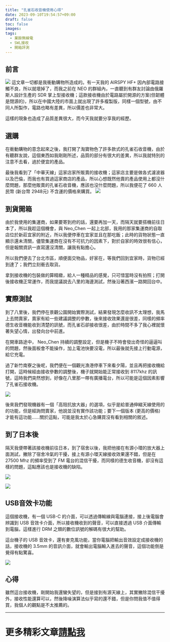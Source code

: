 ```yaml
---
title: "孔雀石收音機使用心得"
date: 2023-09-10T19:54:57+09:00
draft: false
toc: false
images:
tags:
  - 業餘無線電
  - SWL接收
  - 開箱評測
---
```

## 前言
![](https://hackmd.io/_uploads/ryW7e7i0n.jpg)
這文章一切都是我衝動購物所造成的。有一天我的 AIRSPY HF+ 因內部電路接觸不良，所以就壞掉了，而我之前在 NEO 的群組內，一直聽到有群友討論由俄羅斯人設計生產的 SDR 掌上型接收機；這款接收機由於電路屬於開源的方案(但韌體是閉源的)，所以在中國大陸的市面上就出現了許多複製版，同樣一個型號，由不同人所製作，電路也略有差異，所以價差也非常大。

這樣的現象也造成了品質差異很大，而今天我就要分享我的經歷。
## 選購
在衝動購物的意念起來之後，我打開了淘寶物色了許多款式的孔雀石收音機，由於有聽群友說，這個東西如我剛剛所述，品質的部分有很大的差異，所以我就特別的注意不去看，過於便宜的產品。

最後我看到了「中華天線」這家店家所販賣的接收機；這家店主要是做各式濾波器以及巴倫，而我也有買過這家商店的產品，所以心想既然他賣的產品使用上都沒什麼問題，那麼他販賣的孔雀石收音機，應該也沒什麼問題，所以我便花了 660 人民幣 (新台幣 2948元) 不含運的價格來購買。
![](https://hackmd.io/_uploads/SyJU-XsA2.jpg)
## 到貨開箱
由於我使用的集運商，如果要寄到府的話，還要再加一天，而隔天就要搭機前往日本了，所以我趁這個機會，與 Neo_Chen 一起上北部，我用的那家集運商的自取店位於新莊宜家的附近，所以我便停車在宜家並且在那吃飯；此時的貨物狀態一直顯示還未清關，儘管集運商在沒有不可抗力的因素下，對於自家的時效很有信心，但是報關資訊一直寫還沒清關，讓我有點擔心。

所以我們便去了台北市區，順便面交物品，好家在，等我們回到宜家時，貨物已經到達了；我們立刻衝去取貨。

拿到接收機的包裝做的算精緻，給人一種精品的感覺，只可惜當時沒有拍照；打開後接收機正常運作，而我提議說去八里的海邊測試，然後沿著西濱一路開回台中。
## 實際測試
到了八里後，我們停在景觀公園開始實際測試，結果發現怎麼收訊不太理想，我馬上去問賣家，賣家有給一些建議調整的參數，後來接收效果還是很差，同樣的頻率德生收音機能收到清楚的訊號，而孔雀石卻接收很差，由於時間不多了我心裡就懷著失望心情，出發向台中前進。

在開車路途中， Neo_Chen 持續的調整設定，但是機子不時會發出奇怪的逼逼叫的問題，然後面板會不能操作，加上電池快要沒電，所以最後就先接上行動電源，給它充電。

過了新竹南寮之後呢，我們便在一個觀光漁港停車下來看夕陽，並且再把接收機給打開，這時候經由接收參數的調整後，機子就開始能正常接收到 8117khz 的訊號，這時我們突然想到，好像在八里那一帶有廣播電台，所以可能是這個因素影響了孔雀石接收機。

![](https://hackmd.io/_uploads/SkVpZXj0h.jpg)



後來我們發現機器有一個「高阻抗放大器」的選項，似乎是給普通伸縮天線使用的的功能，但是經詢問賣家，他說並沒有實作該功能；要下一個版本 (更高的價格) 才能有這功能......關於這點，可能是我太於心急購買沒有看到相關的敘述。

## 到了日本後
隔天我便帶著該接收機前往日本，到了宿舍以後，我把他接在有源小環的放大器上面測試，撇除了宿舍冷氣的干擾，接上有源小環天線接收效果還不錯，但是在  27500 Mhz 的頻率受到了 FM 電台的混信干擾，而同樣的德生收音機，卻沒有這樣的問題，這點應該也是接收機的缺陷。

![](https://hackmd.io/_uploads/Hkk4fmsRn.jpg)

![](https://hackmd.io/_uploads/S19EGQiRn.jpg)


## USB音效卡功能
這個接收機，有一個 USB-C 的介面，可以透過傳輸線與電腦連接，接上後電腦會辨識到 USB 音效卡介面，所以接收機收到的聲音，可以直接透過 USB 介面傳輸到電腦，這樣進行 DRM 之類的數位訊號的解碼有很大的幫助。

這台機子的 USB 音效卡，還有麥克風功能，當你電腦把輸出音效設定成接收機的話，接收機的 3.5mm 的音訊介面，就會輸出電腦輸入進去的聲音，這個功能倒是覺得有點驚喜。

![](https://hackmd.io/_uploads/SJRbGmjR3.jpg)

## 心得
雖然這台接收機，剛開始我還蠻失望的，但是接到有源天線上，其實撇除混信干擾外，接收性能還算可以，然後降噪演算法似乎寫的還不錯，但是你問我值不值得買，我個人的觀點是不太推薦的。
***
# 更多精彩文章[請點我](https://yakumo.tw/tags/%E6%A5%AD%E9%A4%98%E7%84%A1%E7%B7%9A%E9%9B%BB/)